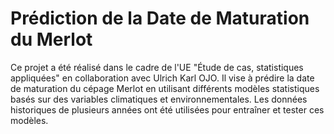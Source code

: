 # Prédiction de la Date de Maturation du Merlot

Ce projet a été réalisé dans le cadre de l'UE "Étude de cas, statistiques appliquées" en collaboration avec Ulrich Karl OJO. Il vise à prédire la date de maturation du cépage Merlot en utilisant différents modèles statistiques basés sur des variables climatiques et environnementales. Les données historiques de plusieurs années ont été utilisées pour entraîner et tester ces modèles.

